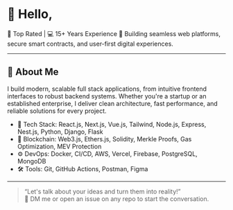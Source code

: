 # 👋 Hello, 

🚀 Top Rated | 💻 15+ Years Experience 
🔗 Building seamless web platforms, secure smart contracts, and user-first digital experiences.

---

## 🧠 About Me

I build modern, scalable full stack applications, from intuitive frontend interfaces to robust backend systems. Whether you're a startup or an established enterprise, I deliver clean architecture, fast performance, and reliable solutions for every project.

- 🔨 Tech Stack: React.js, Next.js, Vue.js, Tailwind, Node.js, Express, Nest.js, Python, Django, Flask
- 🔗 Blockchain: Web3.js, Ethers.js, Solidity, Merkle Proofs, Gas Optimization, MEV Protection
- ⚙️ DevOps: Docker, CI/CD, AWS, Vercel, Firebase, PostgreSQL, MongoDB
- 🛠 Tools: Git, GitHub Actions, Postman, Figma

---

> “Let's talk about your ideas and turn them into reality!”  
> 📨 DM me or open an issue on any repo to start the conversation.

